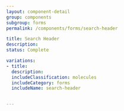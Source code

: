 ```yaml
---
layout: component-detail
group: components
subgroup: forms
permalink: /components/forms/search-header

title: Search Header
description:
status: Complete

variations:
- title:
  description:
  includeClassification: molecules
  includeCategory: forms
  includeName: search-header


---
```

